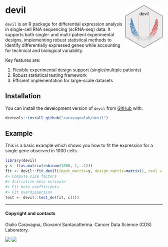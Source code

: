 
<!-- README.md is generated from README.Rmd. Please edit that file -->

<!-- Use devtools::build_readme() to update the files -->

# devil <a href="caravagnalab.github.io/rdevil"><img src="man/figures/logo.png" align="right" height="139" alt="devil website" /></a>

<!-- badges: start -->

<!-- badges: end -->

`devil` is an R package for differential expression analysis in
single-cell RNA sequencing (scRNA-seq) data. It supports both single-
and multi-patient experimental designs, implementing robust statistical
methods to identify differentially expressed genes while accounting for
technical and biological variability.

Key features are:

1.  Flexible experimental design support (single/multiple patients)
2.  Robust statistical testing framework
3.  Efficient implementation for large-scale datasets

## Installation

You can install the development version of `devil` from
[GitHub](https://github.com/) with:

``` r
devtools::install_github("caravagnalab/devil")
```

## Example

This is a basic example which shows you how to fit the expression for a
single gene observed in 1000 cells.

``` r
library(devil)
y <- t(as.matrix(rnbinom(1000, 1, .1)))
fit <- devil::fit_devil(input_matrix=y, design_matrix=matrix(1, ncol = 1, nrow = 1000), verbose=T, size_factors=T, overdispersion = T)
#> Compute size factors
#> Initialize beta estimate
#> Fit beta coefficients
#> Fit overdispersion
test <- devil::test_de(fit, c(1))
```

------------------------------------------------------------------------

#### Copyright and contacts

Giulio Caravagna, Giovanni Santacatterina. Cancer Data Science (CDS)
Laboratory.

[![](https://img.shields.io/badge/CDS%20Lab%20Github-caravagnalab-seagreen.svg)](https://github.com/caravagnalab/)
[![](https://img.shields.io/badge/CDS%20Lab%20webpage-https://www.caravagnalab.org/-red.svg)](https://www.caravagnalab.org/)
